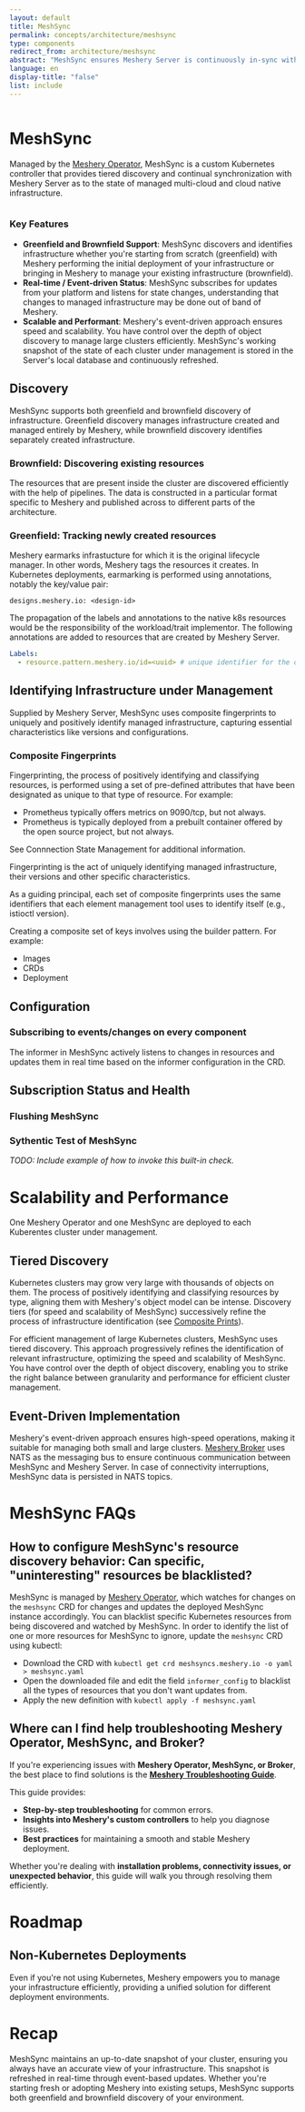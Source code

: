```yaml
---
layout: default
title: MeshSync
permalink: concepts/architecture/meshsync
type: components
redirect_from: architecture/meshsync
abstract: "MeshSync ensures Meshery Server is continuously in-sync with the state of infrastructure under management."
language: en
display-title: "false"
list: include
---
```


<div style="display:flex;align-items:center;">
    <div style="flex: 4;">
        <h1>MeshSync</h1>
        <p>
        Managed by the <a href="{{site.baseurl}}/concepts/architecture/operator">Meshery Operator</a>, MeshSync is a custom Kubernetes controller that provides tiered discovery and continual synchronization with Meshery Server as to the state of managed multi-cloud and cloud native infrastructure.
        </p>
    </div>
</div>

### Key Features

- **Greenfield and Brownfield Support**: MeshSync discovers and identifies infrastructure whether you're starting from scratch (greenfield) with Meshery performing the initial deployment of your infrastructure or bringing in Meshery to manage your existing infrastructure (brownfield).
- **Real-time / Event-driven Status**: MeshSync subscribes for updates from your platform and listens for state changes, understanding that changes to managed infrastructure may be done out of band of Meshery.
- **Scalable and Performant**: Meshery's event-driven approach ensures speed and scalability. You have control over the depth of object discovery to manage large clusters efficiently. MeshSync's working snapshot of the state of each cluster under management is stored in the Server's local database and continuously refreshed.

## Discovery

MeshSync supports both greenfield and brownfield discovery of infrastructure. Greenfield discovery manages infrastructure created and managed entirely by Meshery, while brownfield discovery identifies separately created infrastructure.

### Brownfield: Discovering existing resources

The resources that are present inside the cluster are discovered efficiently with the help of pipelines. The data is constructed in a particular format specific to Meshery and published across to different parts of the architecture.

### Greenfield: Tracking newly created resources

Meshery earmarks infrastucture for which it is the original lifecycle manager. In other words, Meshery tags the resources it creates. In Kubernetes deployments, earmarking is performed using annotations, notably the key/value pair:

`designs.meshery.io: <design-id>`

The propagation of the labels and annotations to the native k8s resources would be the responsibility of the workload/trait implementor.
The following annotations are added to resources that are created by Meshery Server.

```yaml
Labels:
  - resource.pattern.meshery.io/id=<uuid> # unique identifier for the design
```

## Identifying Infrastructure under Management

Supplied by Meshery Server, MeshSync uses composite fingerprints to uniquely and positively identify managed infrastructure, capturing essential characteristics like versions and configurations.

### Composite Fingerprints

Fingerprinting, the process of positively identifying and classifying resources, is performed using a set of pre-defined attributes that have been designated as unique to that type of resource. For example:

- Prometheus typically offers metrics on 9090/tcp, but not always.
- Prometheus is typically deployed from a prebuilt container offered by the open source project, but not always.

See Connnection State Management for additional information.

Fingerprinting is the act of uniquely identifying managed infrastructure, their versions and other specific characteristics.

As a guiding principal, each set of composite fingerprints uses the same identifiers that each element management tool uses to identify itself (e.g., istioctl version).

Creating a composite set of keys involves using the builder pattern. For example:

- Images
- CRDs
- Deployment

## Configuration

### Subscribing to events/changes on every component

The informer in MeshSync actively listens to changes in resources and updates them in real time based on the informer configuration in the CRD.

## Subscription Status and Health

### Flushing MeshSync

### Sythentic Test of MeshSync

_TODO: Include example of how to invoke this built-in check._

# Scalability and Performance

One Meshery Operator and one MeshSync are deployed to each Kuberentes cluster under management.

## Tiered Discovery

Kubernetes clusters may grow very large with thousands of objects on them. The process of positively identifying and classifying resources by type, aligning them with Meshery's object model can be intense. Discovery tiers (for speed and scalability of MeshSync) successively refine the process of infrastructure identification (see [Composite Prints](#composite-fingerprints)).

For efficient management of large Kubernetes clusters, MeshSync uses tiered discovery. This approach progressively refines the identification of relevant infrastructure, optimizing the speed and scalability of MeshSync. You have control over the depth of object discovery, enabling you to strike the right balance between granularity and performance for efficient cluster management.

## Event-Driven Implementation

Meshery's event-driven approach ensures high-speed operations, making it suitable for managing both small and large clusters. [Meshery Broker](./broker) uses NATS as the messaging bus to ensure continuous communication between MeshSync and Meshery Server. In case of connectivity interruptions, MeshSync data is persisted in NATS topics.

# MeshSync FAQs

## How to configure MeshSync's resource discovery behavior: Can specific, "uninteresting" resources be blacklisted?

MeshSync is managed by [Meshery Operator]({{site.baseurl}}/concepts/architecture/operator), which watches for changes on the `meshsync` CRD for changes and updates the deployed MeshSync instance accordingly. You can blacklist specific Kubernetes resources from being discovered and watched by MeshSync. In order to identify the list of one or more resources for MeshSync to ignore, update the `meshsync` CRD using kubectl:

- Download the CRD with `kubectl get crd meshsyncs.meshery.io -o yaml > meshsync.yaml`
- Open the downloaded file and edit the field `informer_config` to blacklist all the types of resources that you don't want updates from.
- Apply the new definition with `kubectl apply -f meshsync.yaml`

## Where can I find help troubleshooting Meshery Operator, MeshSync, and Broker?

If you're experiencing issues with **Meshery Operator, MeshSync, or Broker**, the best place to find solutions is the **[Meshery Troubleshooting Guide](https://docs.meshery.io/guides/troubleshooting/meshery-operator-meshsync)**.  

This guide provides:  
- **Step-by-step troubleshooting** for common errors.  
- **Insights into Meshery's custom controllers** to help you diagnose issues.  
- **Best practices** for maintaining a smooth and stable Meshery deployment.  

Whether you're dealing with **installation problems, connectivity issues, or unexpected behavior**, this guide will walk you through resolving them efficiently.

# Roadmap

## Non-Kubernetes Deployments

Even if you're not using Kubernetes, Meshery empowers you to manage your infrastructure efficiently, providing a unified solution for different deployment environments.

# Recap

MeshSync maintains an up-to-date snapshot of your cluster, ensuring you always have an accurate view of your infrastructure. This snapshot is refreshed in real-time through event-based updates. Whether you're starting fresh or adopting Meshery into existing setups, MeshSync supports both greenfield and brownfield discovery of your environment.

